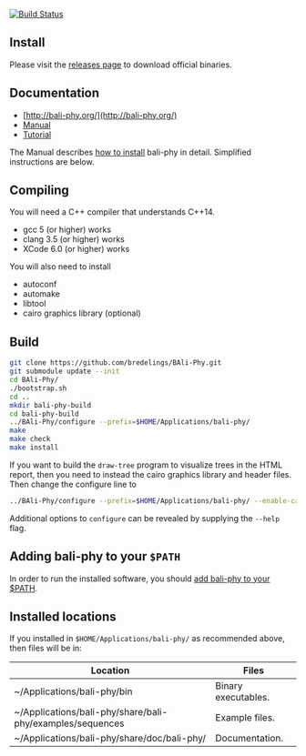 [![Build Status](https://www.travis-ci.org/bredelings/BAli-Phy.svg?branch=master
)](https://www.travis-ci.org/bredelings/BAli-Phy)

Install
-------

Please visit the [releases page](http://www.bali-phy.org/download.php) to download official binaries.

Documentation
------------

* [http://bali-phy.org/](http://bali-phy.org/)
* [Manual](http://bali-phy.org/README.xhtml)
* [Tutorial](http://bali-phy.org/Tutorial2.html)

The Manual describes [how to install](http://bali-phy.org/README.xhtml#installation) bali-phy in detail.  Simplified instructions are below.

Compiling
---------

You will need a C++ compiler that understands C++14.  
 * gcc 5 (or higher) works
 * clang 3.5 (or higher) works
 * XCode 6.0 (or higher) works

You will also need to install
 * autoconf
 * automake
 * libtool
 * cairo graphics library (optional)

Build
-----

```bash
git clone https://github.com/bredelings/BAli-Phy.git
git submodule update --init
cd BAli-Phy/
./bootstrap.sh
cd ..
mkdir bali-phy-build
cd bali-phy-build
../BAli-Phy/configure --prefix=$HOME/Applications/bali-phy/
make
make check
make install
```

If you want to build the `draw-tree` program to visualize trees in the HTML report, then
you need to instead the cairo graphics library and header files.  Then change the configure line to
```bash
../BAli-Phy/configure --prefix=$HOME/Applications/bali-phy/ --enable-cairo
```
Additional options to `configure` can be revealed by supplying the `--help` flag.

Adding bali-phy to your `$PATH`
------------------------------

In order to run the installed software, you should [add bali-phy to your $PATH](http://bali-phy.org/README.xhtml#installation).

Installed locations
------------------

If you installed in `$HOME/Applications/bali-phy/` as recommended above, then files will be in:

| Location                                                       | Files                   |
| -------------------------------------------------------------- | ----------------------- |
| ~/Applications/bali-phy/bin                                    | Binary executables.     |
| ~/Applications/bali-phy/share/bali-phy/examples/sequences      | Example files.          |
| ~/Applications/bali-phy/share/doc/bali-phy/                    | Documentation.          |


